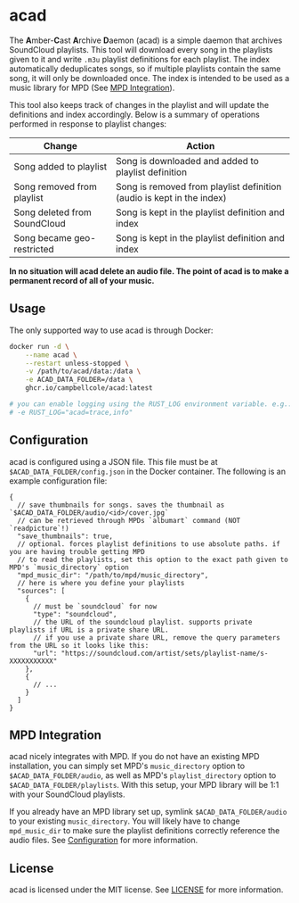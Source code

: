 # acad

The **A**mber-**C**ast **A**rchive **D**aemon (acad) is a simple daemon that archives
SoundCloud playlists. This tool will download every song in the playlists given to it
and write `.m3u` playlist definitions for each playlist. The index automatically deduplicates
songs, so if multiple playlists contain the same song, it will only be downloaded once.
The index is intended to be used as a music library for MPD (See [MPD Integration](#mpd-integration)).

This tool also keeps track of changes in the playlist and will update the definitions and index accordingly.
Below is a summary of operations performed in response to playlist changes:

| Change                       | Action                                                                |
| ---------------------------- | --------------------------------------------------------------------- |
| Song added to playlist       | Song is downloaded and added to playlist definition                   |
| Song removed from playlist   | Song is removed from playlist definition (audio is kept in the index) |
| Song deleted from SoundCloud | Song is kept in the playlist definition and index                     |
| Song became geo-restricted   | Song is kept in the playlist definition and index                     |

**In no situation will acad delete an audio file. The point of acad is to make a permanent record of all of your music.**

## Usage

The only supported way to use acad is through Docker:

```sh
docker run -d \
    --name acad \
    --restart unless-stopped \
    -v /path/to/acad/data:/data \
    -e ACAD_DATA_FOLDER=/data \
    ghcr.io/campbellcole/acad:latest

# you can enable logging using the RUST_LOG environment variable. e.g.:
# -e RUST_LOG="acad=trace,info"
```

## Configuration

acad is configured using a JSON file. This file must be at `$ACAD_DATA_FOLDER/config.json` in the Docker container.
The following is an example configuration file:

```jsonc
{
  // save thumbnails for songs. saves the thumbnail as `$ACAD_DATA_FOLDER/audio/<id>/cover.jpg`
  // can be retrieved through MPDs `albumart` command (NOT `readpicture`!)
  "save_thumbnails": true,
  // optional. forces playlist definitions to use absolute paths. if you are having trouble getting MPD
  // to read the playlists, set this option to the exact path given to MPD's `music_directory` option
  "mpd_music_dir": "/path/to/mpd/music_directory",
  // here is where you define your playlists
  "sources": [
    {
      // must be `soundcloud` for now
      "type": "soundcloud",
      // the URL of the soundcloud playlist. supports private playlists if URL is a private share URL.
      // if you use a private share URL, remove the query parameters from the URL so it looks like this:
      "url": "https://soundcloud.com/artist/sets/playlist-name/s-XXXXXXXXXXX"
    },
    {
      // ...
    }
  ]
}
```

## MPD Integration

acad nicely integrates with MPD. If you do not have an existing MPD installation, you can simply set
MPD's `music_directory` option to `$ACAD_DATA_FOLDER/audio`, as well as MPD's `playlist_directory` option
to `$ACAD_DATA_FOLDER/playlists`. With this setup, your MPD library will be 1:1 with your SoundCloud playlists.

If you already have an MPD library set up, symlink `$ACAD_DATA_FOLDER/audio` to your existing `music_directory`.
You will likely have to change `mpd_music_dir` to make sure the playlist definitions correctly reference the
audio files. See [Configuration](#configuration) for more information.

## License

acad is licensed under the MIT license. See [LICENSE](LICENSE) for more information.
